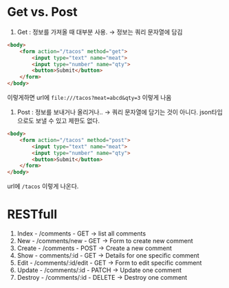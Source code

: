 # Get vs. Post
1. Get : 정보를 가져올 때 대부분 사용. &rarr; 정보는 쿼리 문자열에 담김
```html
<body>
    <form action="/tacos" method="get">
        <input type="text" name="meat">
        <input type="number" name="qty">
        <button>Submit</button>
    </form>
</body>
```
이렇게하면 url에 `file:///tacos?meat=abcd&qty=3` 이렇게 나옴


1. Post : 정보를 보내거나 올리거나.. &rarr; 쿼리 문자열에 담기는 것이 아니다. json타입으로도 보낼 수 있고 제한도 없다.
```html
<body>
    <form action="/tacos" method="post">
        <input type="text" name="meat">
        <input type="number" name="qty">
        <button>Submit</button>
    </form>
</body>
```
url에 `/tacos` 이렇게 나온다. 


# RESTfull
1. Index - /comments - GET &rarr; list all comments
2. New - /comments/new - GET &rarr; Form to create new comment
3. Create - /comments - POST  &rarr; Create a new comment
4. Show - comments/:id - GET &rarr; Details for one specific comment
5. Edit - /comments/:id/edit - GET &rarr; Form to edit specific comment
6. Update - /comments/:id - PATCH  &rarr; Update one comment
7. Destroy - /comments/:id - DELETE &rarr; Destroy one comment

